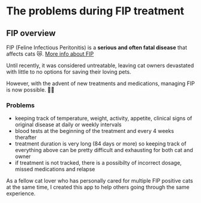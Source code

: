 # The problems during FIP treatment

## FIP overview

FIP (Feline Infectious Peritonitis) is a **serious and often fatal disease** that affects cats 😿.
[More info about FIP](https://ccah.vetmed.ucdavis.edu/sites/g/files/dgvnsk4586/files/inline-files/Summary%20of%20GS-441524%20treatment%20v5.pdf)

Until recently, it was considered untreatable, leaving cat owners devastated with little to no options for saving their loving pets.

However, with the advent of new treatments and medications, managing FIP is now possible. 💉🐱

### Problems

- keeping track of temperature, weight, activity, appetite, clinical signs
  of original disease at daily or weekly intervals
- blood tests at the beginning of the treatment and every 4 weeks therafter
- treatment duration is very long (84 days or more) so keeping track of everything above can be pretty difficult and exhausting for both cat and owner
- if treatment is not tracked, there is a possibilty of incorrect dosage, missed medications and relapse

As a fellow cat lover who has personally cared for multiple FIP positive cats at the same time, I created this app to help others going through the same experience.
